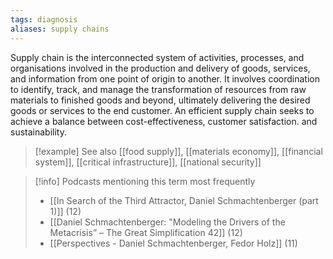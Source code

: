 ```yaml
---
tags: diagnosis
aliases: supply chains
---
```


Supply chain is the interconnected system of activities, processes, and organisations involved in the production and delivery of goods, services, and information from one point of origin to another. It involves coordination to identify, track, and manage the transformation of resources from raw materials to finished goods and beyond, ultimately delivering the desired goods or services to the end customer. An efficient supply chain seeks to achieve a balance between cost-effectiveness, customer satisfaction. and sustainability.

> [!example] See also
> [[food supply]], [[materials economy]], [[financial system]], [[critical infrastructure]], [[national security]]

> [!info] Podcasts mentioning this term most frequently
> * [[In Search of the Third Attractor, Daniel Schmachtenberger (part 1)]] (12)
> * [[Daniel Schmachtenberger: "Modeling the Drivers of the Metacrisis” – The Great Simplification 42]] (12)
> * [[Perspectives - Daniel Schmachtenberger, Fedor Holz]] (11)